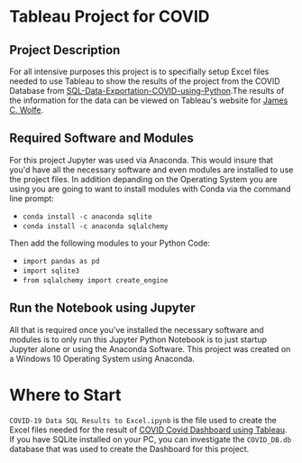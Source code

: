 # Tableau Project for COVID

## Project Description
For all intensive purposes this project is to specifially setup Excel files needed to use Tableau to show the results of the project from the COVID Database from [SQL-Data-Exportation-COVID-using-Python](https://github.com/JChrisWolfe/SQL-Data-Exportation-COVID-using-Python).The results of the information for the data can be viewed on Tableau's website for [James C. Wolfe](https://public.tableau.com/app/profile/james.c.wolfe).

## Required Software and Modules
For this project Jupyter was used via Anaconda. This would insure that you'd have all the necessary software and even modules are installed to use the project files. In addition depanding on the Operating System you are using you are going to want to install modules with Conda via the command line prompt:

<ul>
  <li><code>conda install -c anaconda sqlite</code></li>
  <li><code>conda install -c anaconda sqlalchemy</code></li>
</ul>

Then add the following modules to your Python Code:

<ul>
  <li><code>import pandas as pd</code></li>
  <li><code>import sqlite3</code></li>
  <li><code>from sqlalchemy import create_engine</code></li>
</ul>

## Run the Notebook using Jupyter
All that is required once you've installed the necessary software and modules is to only run this Jupyter Python Notebook is to just startup Jupyter alone or using the Anaconda Software. This project was created on a Windows 10 Operating System using Anaconda.

# Where to Start
`COVID-19 Data SQL Results to Excel.ipynb` is the file used to create the Excel files needed for the result of [COVID Covid Dashboard using Tableau](https://public.tableau.com/app/profile/james.c.wolfe/viz/CovidDashboard_16465109164560/Dashboard1). If you have SQLite installed on your PC, you can investigate the `COVID_DB.db` database that was used to create the Dashboard for this project.
